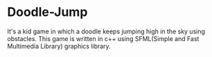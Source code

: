 # Doodle-Jump
It's a kid game in which a doodle keeps jumping high in the sky using obstacles.
This game is written in c++ using SFML(Simple and Fast Multimedia Library) graphics library.
